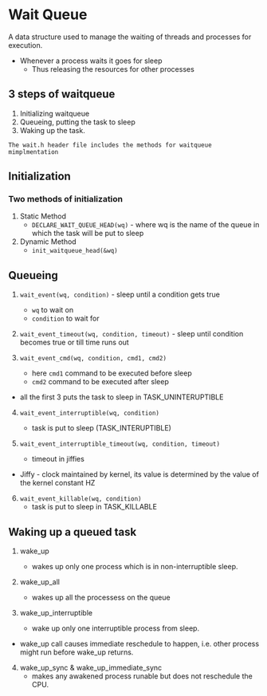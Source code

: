 # Wait Queue
A data structure used to manage the waiting of threads and processes for execution.

- Whenever a process waits it goes for sleep
    - Thus releasing the resources for other processes

## 3 steps of waitqueue
1. Initializing waitqueue
2. Queueing, putting the task to sleep
3. Waking up the task.

`The wait.h header file includes the methods for waitqueue mimplmentation`

## Initialization

### Two methods of initialization
1. Static Method
    - `DECLARE_WAIT_QUEUE_HEAD(wq)` - where wq is the name of the queue in which the task will be put to sleep
2. Dynamic Method
    - `init_waitqueue_head(&wq)` 

## Queueing 

1. `wait_event(wq, condition)` - sleep until a condition gets true
    - `wq` to wait on
    - `condition` to wait for

2. `wait_event_timeout(wq, condition, timeout)` - sleep until condition becomes true or till time runs out

3. `wait_event_cmd(wq, condition, cmd1, cmd2)` 
    - here `cmd1` command to be executed before sleep
    - `cmd2` command to be executed after sleep

* all the first 3 puts the  task to sleep in TASK_UNINTERUPTIBLE

4. `wait_event_interruptible(wq, condition)`
    - task is put to sleep (TASK_INTERUPTIBLE)

5. `wait_event_interruptible_timeout(wq, condition, timeout)`
    - timeout in jiffies 

* Jiffy - clock maintained by kernel, its value is determined by the value of the kernel constant HZ

6. `wait_event_killable(wq, condition)`
    - task is put to sleep in TASK_KILLABLE

## Waking up a queued task

1. wake_up 
    - wakes up only one process which is in non-interruptible sleep.

2. wake_up_all
    - wakes up all the processess on the queue

3. wake_up_interruptible 
    - wake up only one interruptible process from sleep.

* wake_up call causes immediate reschedule to happen, i.e. other process might run before wake_up returns.

4. wake_up_sync & wake_up_immediate_sync 
    - makes any awakened process runable but does not reschedule the CPU.

